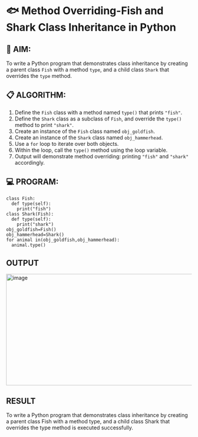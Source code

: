 # 🐟 Method Overriding-Fish and Shark Class Inheritance in Python

## 🧠 AIM:
To write a Python program that demonstrates class inheritance by creating a parent class `Fish` with a method `type`, and a child class `Shark` that overrides the `type` method.

## 📋 ALGORITHM:

1. Define the `Fish` class with a method named `type()` that prints `"fish"`.
2. Define the `Shark` class as a subclass of `Fish`, and override the `type()` method to print `"shark"`.
3. Create an instance of the `Fish` class named `obj_goldfish`.
4. Create an instance of the `Shark` class named `obj_hammerhead`.
5. Use a `for` loop to iterate over both objects.
6. Within the loop, call the `type()` method using the loop variable.
7. Output will demonstrate method overriding: printing `"fish"` and `"shark"` accordingly.

## 💻 PROGRAM:
```
class Fish: 
  def type(self): 
    print("fish") 
class Shark(Fish): 
  def type(self): 
    print("shark") 
obj_goldfish=Fish() 
obj_hammerhead=Shark() 
for animal in(obj_goldfish,obj_hammerhead): 
  animal.type()
```
## OUTPUT
<img width="514" height="302" alt="image" src="https://github.com/user-attachments/assets/4c036b6f-20f5-4998-ac65-d0c0bc75780f" />


## RESULT
To write a Python program that demonstrates class inheritance by creating a parent class Fish with a method type, and a child class Shark that overrides the type method is executed successfully.
